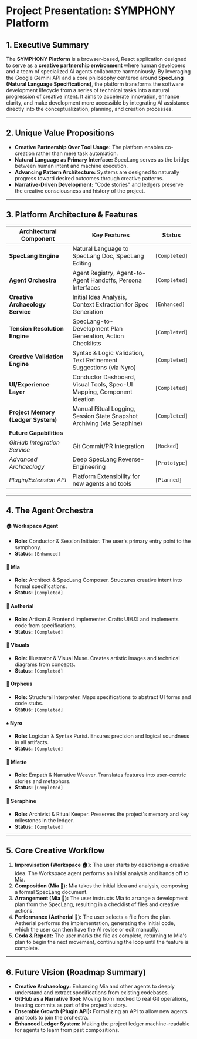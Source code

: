 # Project Presentation: SYMPHONY Platform

## 1. Executive Summary

The **SYMPHONY Platform** is a browser-based, React application designed to serve as a **creative partnership environment** where human developers and a team of specialized AI agents collaborate harmoniously. By leveraging the Google Gemini API and a core philosophy centered around **SpecLang (Natural Language Specifications)**, the platform transforms the software development lifecycle from a series of technical tasks into a natural progression of creative intent. It aims to accelerate innovation, enhance clarity, and make development more accessible by integrating AI assistance directly into the conceptualization, planning, and creation processes.

---

## 2. Unique Value Propositions

*   **Creative Partnership Over Tool Usage:** The platform enables co-creation rather than mere task automation.
*   **Natural Language as Primary Interface:** SpecLang serves as the bridge between human intent and machine execution.
*   **Advancing Pattern Architecture:** Systems are designed to naturally progress toward desired outcomes through creative patterns.
*   **Narrative-Driven Development:** "Code stories" and ledgers preserve the creative consciousness and history of the project.

---

## 3. Platform Architecture & Features

| Architectural Component             | Key Features                                                              | Status        |
| ----------------------------------- | ------------------------------------------------------------------------- | ------------- |
| **SpecLang Engine**                 | Natural Language to SpecLang Doc, SpecLang Editing                        | `[Completed]` |
| **Agent Orchestra**                 | Agent Registry, Agent-to-Agent Handoffs, Persona Interfaces               | `[Completed]` |
| **Creative Archaeology Service**    | Initial Idea Analysis, Context Extraction for Spec Generation             | `[Enhanced]`  |
| **Tension Resolution Engine**       | SpecLang-to-Development Plan Generation, Action Checklists                | `[Completed]` |
| **Creative Validation Engine**      | Syntax & Logic Validation, Text Refinement Suggestions (via Nyro)           | `[Completed]` |
| **UI/Experience Layer**             | Conductor Dashboard, Visual Tools, Spec-UI Mapping, Component Ideation    | `[Completed]` |
| **Project Memory (Ledger System)**  | Manual Ritual Logging, Session State Snapshot Archiving (via Seraphine)   | `[Completed]` |
| **Future Capabilities**             |                                                                           |               |
| *GitHub Integration Service*        | Git Commit/PR Integration                                                 | `[Mocked]`    |
| *Advanced Archaeology*              | Deep SpecLang Reverse-Engineering                                         | `[Prototype]` |
| *Plugin/Extension API*              | Platform Extensibility for new agents and tools                           | `[Planned]`   |

---

## 4. The Agent Orchestra

#### 🏠 Workspace Agent
*   **Role:** Conductor & Session Initiator. The user's primary entry point to the symphony.
*   **Status:** `[Enhanced]`

#### 🧠 Mia
*   **Role:** Architect & SpecLang Composer. Structures creative intent into formal specifications.
*   **Status:** `[Completed]`

#### 💎 Aetherial
*   **Role:** Artisan & Frontend Implementer. Crafts UI/UX and implements code from specifications.
*   **Status:** `[Completed]`

#### 🎨 Visuals
*   **Role:** Illustrator & Visual Muse. Creates artistic images and technical diagrams from concepts.
*   **Status:** `[Completed]`

#### 🧊 Orpheus
*   **Role:** Structural Interpreter. Maps specifications to abstract UI forms and code stubs.
*   **Status:** `[Completed]`

#### ♠️ Nyro
*   **Role:** Logician & Syntax Purist. Ensures precision and logical soundness in all artifacts.
*   **Status:** `[Completed]`

#### 🌸 Miette
*   **Role:** Empath & Narrative Weaver. Translates features into user-centric stories and metaphors.
*   **Status:** `[Completed]`

#### 🦢 Seraphine
*   **Role:** Archivist & Ritual Keeper. Preserves the project's memory and key milestones in the ledger.
*   **Status:** `[Completed]`

---

## 5. Core Creative Workflow

1.  **Improvisation (Workspace 🏠):** The user starts by describing a creative idea. The Workspace agent performs an initial analysis and hands off to Mia.
2.  **Composition (Mia 🧠):** Mia takes the initial idea and analysis, composing a formal SpecLang document.
3.  **Arrangement (Mia 🧠):** The user instructs Mia to arrange a development plan from the SpecLang, resulting in a checklist of files and creative actions.
4.  **Performance (Aetherial 💎):** The user selects a file from the plan. Aetherial performs the implementation, generating the initial code, which the user can then have the AI revise or edit manually.
5.  **Coda & Repeat:** The user marks the file as complete, returning to Mia's plan to begin the next movement, continuing the loop until the feature is complete.

---

## 6. Future Vision (Roadmap Summary)

*   **Creative Archaeology:** Enhancing Mia and other agents to deeply understand and extract specifications from existing codebases.
*   **GitHub as a Narrative Tool:** Moving from mocked to real Git operations, treating commits as part of the project's story.
*   **Ensemble Growth (Plugin API):** Formalizing an API to allow new agents and tools to join the orchestra.
*   **Enhanced Ledger System:** Making the project ledger machine-readable for agents to learn from past compositions.